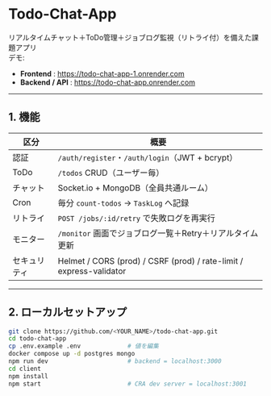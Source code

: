 # Todo-Chat-App

リアルタイムチャット＋ToDo管理＋ジョブログ監視（リトライ付）を備えた課題アプリ  
デモ:  
- **Frontend** : https://todo-chat-app-1.onrender.com  
- **Backend / API** : https://todo-chat-app.onrender.com

---

## 1. 機能

| 区分 | 概要 |
|------|------|
| 認証   | `/auth/register`・`/auth/login`（JWT + bcrypt） |
| ToDo  | `/todos` CRUD（ユーザー毎） |
| チャット | Socket.io + MongoDB（全員共通ルーム） |
| Cron  | 毎分 `count-todos` → `TaskLog` へ記録 |
| リトライ | `POST /jobs/:id/retry` で失敗ログを再実行 |
| モニター | `/monitor` 画面でジョブログ一覧＋Retry＋リアルタイム更新 |
| セキュリティ | Helmet / CORS (prod) / CSRF (prod) / rate-limit / express-validator |

---

## 2. ローカルセットアップ

```bash
git clone https://github.com/<YOUR_NAME>/todo-chat-app.git
cd todo-chat-app
cp .env.example .env             # 値を編集
docker compose up -d postgres mongo
npm run dev                      # backend = localhost:3000
cd client
npm install
npm start                        # CRA dev server = localhost:3001
